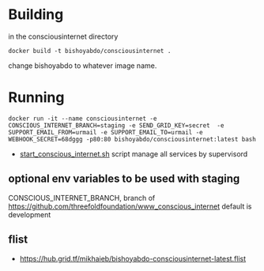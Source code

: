 # Building 

in the consciousinternet directory

`docker build -t bishoyabdo/consciousinternet .`

change bishoyabdo to whatever image name.

# Running

```
docker run -it --name consciousinternet -e CONSCIOUS_INTERNET_BRANCH=staging -e SEND_GRID_KEY=secret  -e SUPPORT_EMAIL_FROM=urmail -e SUPPORT_EMAIL_TO=urmail -e WEBHOOK_SECRET=68dggg -p80:80 bishoyabdo/consciousinternet:latest bash
```

-  [start_conscious_internet.sh](start_conscious_internet.sh) script manage all services by supervisord

## optional env variables to be used with staging 
CONSCIOUS_INTERNET_BRANCH, branch of  https://github.com/threefoldfoundation/www_conscious_internet default is development

## flist 

- https://hub.grid.tf/mikhaieb/bishoyabdo-consciousinternet-latest.flist

